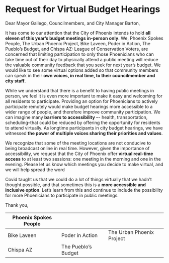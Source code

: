 # Request for Virtual Budget Hearings

Dear Mayor Gallego, Councilmembers, and City Manager Barton, 

It has come to our attention that the City of Phoenix intends to hold **all eleven of this year’s budget meetings in-person only**. We, Phoenix Spokes People, The Urban Phoenix Project, Bike Laveen, Poder in Action, The Pueblo’s Budget, and Chispa AZ: League of Conservation Voters, are concerned that limiting participation to only those Phoenicians who can take time out of their day to physically attend a public meeting will reduce the valuable community feedback that you seek for next year’s budget. We would like to see some virtual options added so that community members can speak in their **own voices, in real time, to their councilmember and city staff**.

While we understand that there is a benefit to having public meetings in person, we feel it is even more important to make it easy and welcoming for all residents to participate. Providing an option for Phoenicians to actively participate remotely would make budget hearings more accessible to a wider range of people, and therefore improve community participation. We can imagine many **barriers to accessibility** –- health, transportation, scheduling–that could be reduced by offering the opportunity for residents to attend virtually. As longtime participants in city budget hearings, we have witnessed **the power of multiple voices sharing their priorities and values**.

We recognize that some of the meeting locations are not conducive to being broadcast online in real time. However, given the importance of accessibility, we request that the City of Phoenix offer **virtual real-time access** to at least two sessions: one meeting in the morning and one in the evening. Please let us know which meetings you decide to make virtual, and we will help spread the word

Covid taught us that we could do a lot of things virtually that we hadn’t thought possible, and that sometimes this is a **more accessible and inclusive option**. Let’s learn from this and continue to include the possibility for more Phoenicians to participate in public meetings. 

Thank you, 
  
| Phoenix Spokes People |                     |                           |
|-----------------------|---------------------|---------------------------|
| Bike Laveen           | Poder in Action     | The Urban Phoenix Project |
| Chispa AZ             | The Pueblo’s Budget |                           |

